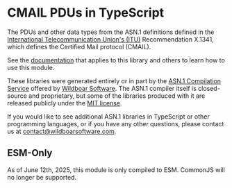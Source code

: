# CMAIL PDUs in TypeScript

The PDUs and other data types from the ASN.1 definitions defined in the
[International Telecommunication Union's (ITU)](https://www.itu.int/en/Pages/default.aspx)
Recommendation X.1341, which defines the Certified Mail protocol (CMAIL).

See the
[documentation](https://github.com/Wildboar-Software/asn1-typescript-libraries/blob/master/docs/all.md)
that applies to this library and others to learn how to use this module.

These libraries were generated entirely or in part by the
[ASN.1 Compilation Service](https://wildboarsoftware.com/asn1-compilation)
offered by [Wildboar Software](https://wildboarsoftware.com). The ASN.1
compiler itself is closed-source and proprietary, but some of the libraries
produced with it are released publicly under the
[MIT license](https://mit-license.org/).

If you would like to see additional ASN.1 libraries in TypeScript or other
programming languages, or if you have any other questions, please contact us at
[contact@wildboarsoftware.com](mailto:contact@wildboarsoftware.com).

## ESM-Only

As of June 12th, 2025, this module is only compiled to ESM. CommonJS will no
longer be supported.
